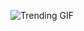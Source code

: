 ![Trending GIF](https://media4.giphy.com/media/v1.Y2lkPThiYjIxNzcyaHJ5ejh4d3RycjMxaGQwemR3MHBmMmlmbWVvYzE3ZHhvMmJkcWluYyZlcD12MV9naWZzX3NlYXJjaCZjdD1n/bGgsc5mWoryfgKBx1u/giphy.gif)
